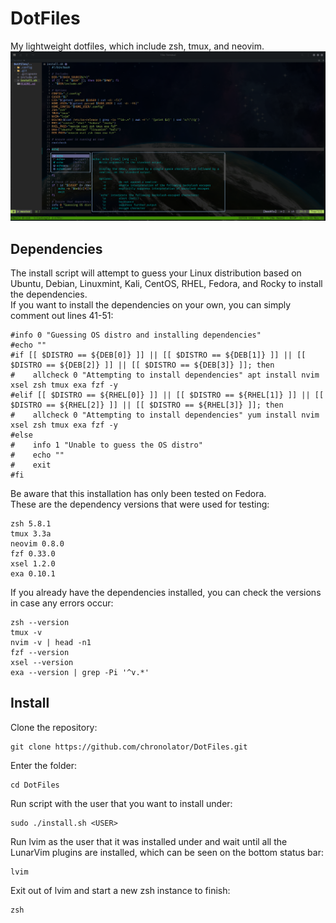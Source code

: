 # DotFiles
My lightweight dotfiles, which include zsh, tmux, and neovim.
![](https://github.com/chronolator/DotFiles/blob/master/images/lvim.png)  

## Dependencies
The install script will attempt to guess your Linux distribution based on Ubuntu, Debian, Linuxmint, Kali, CentOS, RHEL, Fedora, and Rocky to install the dependencies.  
If you want to install the dependencies on your own, you can simply comment out lines 41-51:  
```
#info 0 "Guessing OS distro and installing dependencies"
#echo ""
#if [[ $DISTRO == ${DEB[0]} ]] || [[ $DISTRO == ${DEB[1]} ]] || [[ $DISTRO == ${DEB[2]} ]] || [[ $DISTRO == ${DEB[3]} ]]; then
#    allcheck 0 "Attempting to install dependencies" apt install nvim xsel zsh tmux exa fzf -y
#elif [[ $DISTRO == ${RHEL[0]} ]] || [[ $DISTRO == ${RHEL[1]} ]] || [[ $DISTRO == ${RHEL[2]} ]] || [[ $DISTRO == ${RHEL[3]} ]]; then
#    allcheck 0 "Attempting to install dependencies" yum install nvim xsel zsh tmux exa fzf -y
#else
#    info 1 "Unable to guess the OS distro"
#    echo ""
#    exit
#fi
```

Be aware that this installation has only been tested on Fedora.  
These are the dependency versions that were used for testing:  
```
zsh 5.8.1  
tmux 3.3a  
neovim 0.8.0  
fzf 0.33.0  
xsel 1.2.0  
exa 0.10.1  
```

If you already have the dependencies installed, you can check the versions in case any errors occur:  
```
zsh --version
tmux -v
nvim -v | head -n1
fzf --version
xsel --version
exa --version | grep -Pi '^v.*'
```  

## Install
Clone the repository:  
```
git clone https://github.com/chronolator/DotFiles.git
```  

Enter the folder:  
```
cd DotFiles
```  

Run script with the user that you want to install under:  
```
sudo ./install.sh <USER>
```  

Run lvim as the user that it was installed under and wait until all the LunarVim plugins are installed, which can be seen on the bottom status bar:  
```
lvim
```  

Exit out of lvim and start a new zsh instance to finish:  
```
zsh
```  
